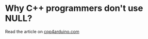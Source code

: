 # Why C++ programmers don't use NULL?

Read the article on [cpp4arduino.com](https://cpp4arduino.com/2018/10/26/why-cpp-programmers-dont-use-null.html)